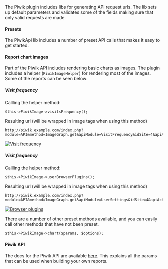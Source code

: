 The Piwik plugin includes libs for generating API request urls. The lib sets up default parameters and validates some of the fields making sure that only valid requests are made.

#### Presets

The PiwikApi lib includes a number of preset API calls that makes it easy to get started.

#### Report chart images

Part of the Piwik API includes rendering basic charts as images. The plugin includes a helper (`PiwikImageHelper`) for rendering most of the images. Some of the reports can be seen below:

##### Visit frequency

Callling the helper method:

	$this->PiwikImage->visitsFrequency();

Resulting url (will be wrapped in image tags when using this method)

	http://piwik.example.com/index.php?module=API&method=ImageGraph.get&apiModule=VisitFrequency&idSite=4&apiAction=get&token_auth=anonymous&graphType=evolution&column=nb_visits&period=day&date=previous30&width=920&height=200

[![](http://assets.infinitas-cms.org/docs/Plugins/InfinitasPiwik/report-visit-frequency.png "Visit frequency")](http://assets.infinitas-cms.org/docs/Plugins/InfinitasPiwik/report-visit-frequency.png)

##### Visit frequency

Callling the helper method:

	$this->PiwikImage->userBrowserPlugins();

Resulting url (will be wrapped in image tags when using this method)

	http://piwik.example.com/index.php?module=API&method=ImageGraph.get&apiModule=UserSettings&idSite=4&apiAction=getPlugin&token_auth=anonymous&graphType=verticalBar&column=nb_visits&period=day&date=previous30&width=920&height=200

[![](http://assets.infinitas-cms.org/docs/Plugins/InfinitasPiwik/report-browser-plugins.png "Browser plugins")](http://assets.infinitas-cms.org/docs/Plugins/InfinitasPiwik/report-browser-plugins.png)

There are a number of other preset methods available, and you can easily call other methods that have not been preset.

	$this->PiwikImage->chart($params, $options);


#### Piwik API

The docs for the Piwik API are available [here](http://piwik.org/docs/analytics-api/reference/). This explains all the params that can be used when building your own reports.